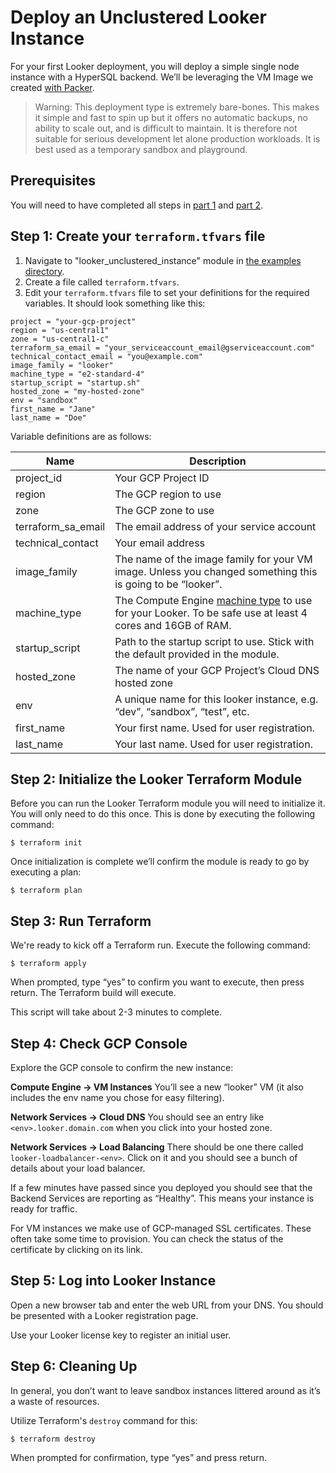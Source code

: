 # Deploy an Unclustered Looker Instance

For your first Looker deployment, you will deploy a simple single node instance with a HyperSQL backend. We’ll be leveraging the VM Image we created [with Packer](/builders/packer).

> Warning: This deployment type is extremely bare-bones. This makes it simple and fast to spin up but it offers no automatic backups, no ability to scale out, and is difficult to maintain. It is therefore not suitable for serious development let alone production workloads. It is best used as a temporary sandbox and playground.

## Prerequisites

You will need to have completed all steps in [part 1](./01_gcp_project_setup.md) and [part 2](./02a_build_vm_image.md).

## Step 1: Create your `terraform.tfvars` file

1. Navigate to "looker_unclustered_instance" module in [the examples directory](/terraform/looker_unclustered_instance).
2. Create a file called `terraform.tfvars`.
3. Edit your `terraform.tfvars` file to set your definitions for the required variables. It should look something like this:

```
project = "your-gcp-project"
region = "us-central1"
zone = "us-central1-c"
terraform_sa_email = "your_serviceaccount_email@gserviceaccount.com"
technical_contact_email = "you@example.com"
image_family = "looker"
machine_type = "e2-standard-4"
startup_script = "startup.sh"
hosted_zone = "my-hosted-zone"
env = "sandbox"
first_name = "Jane"
last_name = "Doe"
```

Variable definitions are as follows:

| Name               | Description                                                                                                                                                     |
|--------------------|-----------------------------------------------------------------------------------------------------------------------------------------------------------------|
| project_id         | Your GCP Project ID                                                                                                                                             |
| region             | The GCP region to use                                                                                                                                           |
| zone               | The GCP zone to use                                                                                                                                             |
| terraform_sa_email | The email address of your service account                                                                                                                       |
| technical_contact  | Your email address                                                                                                                                              |
| image_family       | The name of the image family for your VM image. Unless you changed something this is going to be “looker”.                                                      |
| machine_type       | The Compute Engine [machine type](https://cloud.google.com/compute/docs/machine-types) to use for your Looker. To be safe use at least 4 cores and 16GB of RAM. |
| startup_script     | Path to the startup script to use. Stick with the default provided in the module.                                                                               |
| hosted_zone        | The name of your GCP Project’s Cloud DNS hosted zone                                                                                                            |
| env                | A unique name for this looker instance, e.g. “dev”, “sandbox”, “test”, etc.                                                                                     |
| first_name         | Your first name. Used for user registration.                                                                                                                    |
| last_name          | Your last name. Used for user registration.                                                                                                                     |

## Step 2: Initialize the Looker Terraform Module

Before you can run the Looker Terraform module you will need to initialize it. You will only need to do this once. This is done by executing the following command:

```
$ terraform init
```

Once initialization is complete we’ll confirm the module is ready to go by executing a plan:

```
$ terraform plan
```

## Step 3: Run Terraform

We're ready to kick off a Terraform run. Execute the following command:

```
$ terraform apply
```

When prompted, type “yes” to confirm you want to execute, then press return. The Terraform build will execute.

This script will take about 2-3 minutes to complete.

## Step 4: Check GCP Console

Explore the GCP console to confirm the new instance:

**Compute Engine -> VM Instances**
You’ll see a new “looker” VM (it also includes the env name you chose for easy filtering).

**Network Services -> Cloud DNS**
You should see an entry like `<env>.looker.domain.com` when you click into your hosted zone.

**Network Services -> Load Balancing**
There should be one there called `looker-loadbalancer-<env>`. Click on it and you should see a bunch of details about your load balancer.

If a few minutes have passed since you deployed you should see that the Backend Services are reporting as “Healthy”. This means your instance is ready for traffic.

For VM instances we make use of GCP-managed SSL certificates. These often take some time to provision. You can check the status of the certificate by clicking on its link.

## Step 5: Log into Looker Instance

Open a new browser tab and enter the web URL from your DNS. You should be presented with a Looker registration page.

Use your Looker license key to register an initial user.

## Step 6: Cleaning Up

In general, you don’t want to leave sandbox instances littered around as it’s a waste of resources.

Utilize Terraform's `destroy` command for this:

```
$ terraform destroy
```

When prompted for confirmation, type “yes” and press return.
